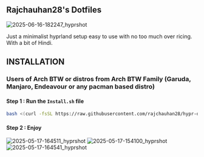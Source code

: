 ## Rajchauhan28's Dotfiles

![2025-06-16-182247_hyprshot](https://github.com/user-attachments/assets/fbf54940-ba28-4f2b-a895-60b0acaba6e8)


Just a minimalist hyprland setup easy to use with no too much over ricing. With a bit of Hindi.

## INSTALLATION
### Users of Arch BTW or distros from Arch BTW Family (Garuda, Manjaro, Endeavour or any pacman based distro) 
#### Step 1 : Run the `Install.sh` file
```bash
bash <(curl -fsSL https://raw.githubusercontent.com/rajchauhan28/hypr-dotfiles/refs/heads/main/Setup.sh)
```

#### Step 2 : Enjoy


![2025-05-17-164511_hyprshot](https://github.com/user-attachments/assets/ed7bbc4b-55a4-4e7a-a31d-16dd824ec22c)
![2025-05-17-154100_hyprshot](https://github.com/user-attachments/assets/7789498a-eff2-4f37-8a75-33efc66156df)
![2025-05-17-164541_hyprshot](https://github.com/user-attachments/assets/c9b2643d-8dac-4d75-abfa-fe057e691cca)



